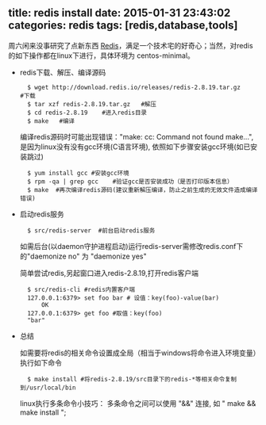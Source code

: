 title: redis install
date: 2015-01-31 23:43:02
categories: redis
tags: [redis,database,tools]
---
周六闲来没事研究了点新东西 [Redis]("http://redis.io")，满足一个技术宅的好奇心；当然，对redis的如下操作都在linux下进行，具体环境为 centos-minimal。

- redis下载、解压、编译源码
	
		$ wget http://download.redis.io/releases/redis-2.8.19.tar.gz	 #下载
		$ tar xzf redis-2.8.19.tar.gz	#解压
		$ cd redis-2.8.19	 #进入redis目录
		$ make	 #编译

	编译redis源码时可能出现错误："make: cc: Command not found make...",是因为linux没有没有gcc环境(C语言环境), 依照如下步骤安装gcc环境(如已安装跳过)

		$ yum install gcc #安装gcc环境
		$ rpm -qa | grep gcc	#验证gcc是否安装成功（是否打印版本信息）
		$ make  #再次编译redis源码(建议重新解压编译，防止之前生成的无效文件造成编译错误)

<!-- more -->

- 启动redis服务
		
		$ src/redis-server	#前台启动redis服务
		
	如需后台(以daemon守护进程启动)运行redis-server需修改redis.conf下的"daemonize no" 为 "daemonize yes"

	简单尝试redis,另起窗口进入redis-2.8.19,打开redis客户端

		$ src/redis-cli	#redis内置客户端
		127.0.0.1:6379> set foo bar	# 设值：key(foo)-value(bar)
			OK
		127.0.0.1:6379> get foo	#取值：key(foo)
		"bar"

- 总结
	
	如需要将redis的相关命令设置成全局（相当于windows将命令进入环境变量）执行如下命令

		$ make install #将redis-2.8.19/src目录下的redis-*等相关命令复制到/usr/local/bin

	linux执行多条命令小技巧： 多条命令之间可以使用 "&&" 连接, 如 " make && make install ";